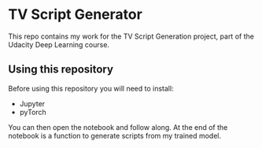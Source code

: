 # TV Script Generator

This repo contains my work for the TV Script Generation project, part of the Udacity Deep Learning course.

## Using this repository

Before using this repository you will need to install:
- Jupyter
- pyTorch

You can then open the notebook and follow along.
At the end of the notebook is a function to generate scripts from my trained model.
